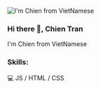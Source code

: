 ![I'm Chien from VietNamese](https://scontent.fhan3-5.fna.fbcdn.net/v/t39.30808-6/267901702_1692634861067551_1656240308028357955_n.png?_nc_cat=110&ccb=1-5&_nc_sid=e3f864&_nc_ohc=uzXn74R0bBUAX_4s9Gf&_nc_ht=scontent.fhan3-5.fna&oh=00_AT9Myo5kL9kgGbgRoZZx2TaZTLPOvIxLNh0H8LV0qEJPQA&oe=61D5BC94)

### Hi there 👋, Chien Tran
I'm Chien from VietNamese

### Skills: 
💻 JS / HTML / CSS
